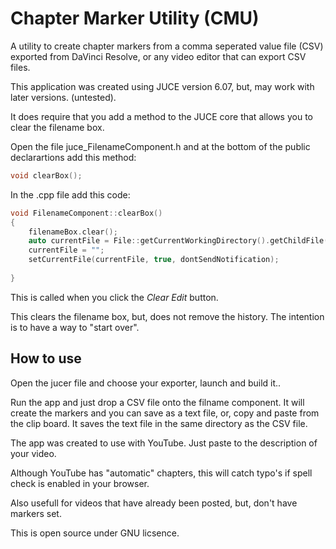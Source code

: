 # Chapter Marker Utility (CMU)

A utility to create chapter markers from a comma seperated value file (CSV) exported from DaVinci Resolve, or any video editor that can export CSV files.

This application was created using JUCE version 6.07, but, may work with later versions. (untested).

It does require that you add a method to the JUCE core that allows you to clear the filename box.


Open the file juce_FilenameComponent.h and at the bottom of the public declarartions add this method:

~~~cpp
void clearBox();
~~~

In the .cpp file add this code:

~~~cpp
void FilenameComponent::clearBox()
{
    filenameBox.clear();
    auto currentFile = File::getCurrentWorkingDirectory().getChildFile(getCurrentFileText());
    currentFile = "";
    setCurrentFile(currentFile, true, dontSendNotification);
   
}
~~~

This is called when you click the *Clear Edit* button.

This clears the filename box, but, does not remove the history.  The intention is to have a way to "start over".

## How to use

Open the jucer file and choose your exporter, launch and build it..

Run the app and just drop a CSV file onto the filname component.  It will create the markers and you can save as a text file, or, copy and paste from the clip board. It saves the text file in the same directory as the CSV file.

The app was created to use with YouTube.  Just paste to the description of your video.

Although YouTube has "automatic" chapters, this will catch typo's if spell check is enabled in your browser.

Also usefull for videos that have already been posted, but, don't have markers set.

This is open source under GNU licsence.